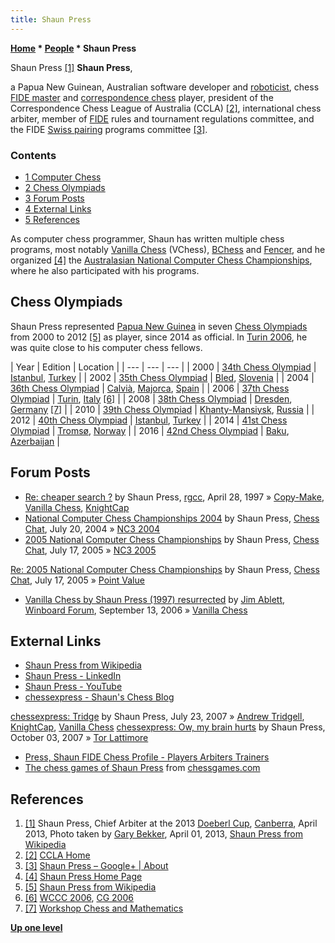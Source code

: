 ```yaml
---
title: Shaun Press
---
```

**[Home](Home "Home") \* [People](People "People") \* Shaun Press**



 [](https://en.wikipedia.org/wiki/File:Shaun_Press_2013.jpg) Shaun Press <a id="cite-note-1" href="#cite-ref-1">[1]</a> 
**Shaun Press**,  

a Papua New Guinean, Australian software developer and [roboticist](https://en.wikipedia.org/wiki/Roboticist), chess [FIDE master](https://en.wikipedia.org/wiki/FIDE_Master#FIDE_Master_.28FM.29) and [correspondence chess](https://en.wikipedia.org/wiki/Correspondence_chess) player, president of the Correspondence Chess League of Australia (CCLA) <a id="cite-note-2" href="#cite-ref-2">[2]</a>, international chess arbiter, member of [FIDE](FIDE "FIDE") rules and tournament regulations committee, and the FIDE [Swiss pairing](https://en.wikipedia.org/wiki/Swiss-system_tournament) programs committee <a id="cite-note-3" href="#cite-ref-3">[3]</a>.



### Contents


* [1 Computer Chess](#computer-chess)
* [2 Chess Olympiads](#chess-olympiads)
* [3 Forum Posts](#forum-posts)
* [4 External Links](#external-links)
* [5 References](#references)






As computer chess programmer, Shaun has written multiple chess programs, most notably [Vanilla Chess](Vanilla_Chess "Vanilla Chess") (VChess), [BChess](index.php?title=BChess&action=edit&redlink=1 "BChess (page does not exist)") and [Fencer](Fencer "Fencer"), and he organized <a id="cite-note-4" href="#cite-ref-4">[4]</a> the [Australasian National Computer Chess Championships](Australasian_National_Computer_Chess_Championship "Australasian National Computer Chess Championship"), where he also participated with his programs. 



## Chess Olympiads


Shaun Press represented [Papua New Guinea](https://en.wikipedia.org/wiki/Papua_New_Guinea) in seven [Chess Olympiads](https://en.wikipedia.org/wiki/Chess_Olympiad) from 2000 to 2012 <a id="cite-note-5" href="#cite-ref-5">[5]</a> as player, since 2014 as official. In [Turin 2006](WCCC_2006 "WCCC 2006"), he was quite close to his computer chess fellows.





|  Year
 |  Edition
 |  Location
 |
| --- | --- | --- |
|  2000
 | [34th Chess Olympiad](https://en.wikipedia.org/wiki/34th_Chess_Olympiad) | [Istanbul](https://en.wikipedia.org/wiki/Istanbul), [Turkey](https://en.wikipedia.org/wiki/Turkey) |
|  2002
 | [35th Chess Olympiad](https://en.wikipedia.org/wiki/35th_Chess_Olympiad) | [Bled](https://en.wikipedia.org/wiki/Bled), [Slovenia](https://en.wikipedia.org/wiki/Slovenia) |
|  2004
 | [36th Chess Olympiad](https://en.wikipedia.org/wiki/36th_Chess_Olympiad) | [Calvià](https://en.wikipedia.org/wiki/Calvi%C3%A0), [Majorca](https://en.wikipedia.org/wiki/Majorca), [Spain](https://en.wikipedia.org/wiki/Spain) |
|  2006
 | [37th Chess Olympiad](https://en.wikipedia.org/wiki/37th_Chess_Olympiad) | [Turin](https://en.wikipedia.org/wiki/Turin), [Italy](https://en.wikipedia.org/wiki/Italy) <a id="cite-note-6" href="#cite-ref-6">[6]</a> |
|  2008
 | [38th Chess Olympiad](https://en.wikipedia.org/wiki/38th_Chess_Olympiad) | [Dresden](https://en.wikipedia.org/wiki/Dresden), [Germany](https://en.wikipedia.org/wiki/Germany) <a id="cite-note-7" href="#cite-ref-7">[7]</a> |
|  2010
 | [39th Chess Olympiad](https://en.wikipedia.org/wiki/39th_Chess_Olympiad) | [Khanty-Mansiysk](https://en.wikipedia.org/wiki/Khanty-Mansiysk), [Russia](https://en.wikipedia.org/wiki/Russia) |
|  2012
 | [40th Chess Olympiad](https://en.wikipedia.org/wiki/40th_Chess_Olympiad) | [Istanbul](https://en.wikipedia.org/wiki/Istanbul), [Turkey](https://en.wikipedia.org/wiki/Turkey) |
|  2014
 | [41st Chess Olympiad](https://en.wikipedia.org/wiki/41st_Chess_Olympiad) | [Tromsø](https://en.wikipedia.org/wiki/Troms%C3%B8), [Norway](https://en.wikipedia.org/wiki/Norway) |
|  2016
 | [42nd Chess Olympiad](https://en.wikipedia.org/wiki/42nd_Chess_Olympiad) | [Baku](https://en.wikipedia.org/wiki/Baku), [Azerbaijan](https://en.wikipedia.org/wiki/Azerbaijan) |


## Forum Posts


* [Re: cheaper search ?](https://groups.google.com/group/rec.games.chess.computer/msg/730c03a83bf92807) by Shaun Press, [rgcc](Computer_Chess_Forums "Computer Chess Forums"), April 28, 1997 » [Copy-Make](Copy-Make "Copy-Make"), [Vanilla Chess](Vanilla_Chess "Vanilla Chess"), [KnightCap](KnightCap "KnightCap")
* [National Computer Chess Championships 2004](http://www.chesschat.org//showthread.php?t=637) by Shaun Press, [Chess Chat](http://www.chesschat.org/archive/index.php/), July 20, 2004 » [NC3 2004](NC3_2004 "NC3 2004")
* [2005 National Computer Chess Championships](http://www.chesschat.org/archive/index.php/t-2637.html) by Shaun Press, [Chess Chat](http://www.chesschat.org/archive/index.php/), July 17, 2005 » [NC3 2005](NC3_2005 "NC3 2005")


 [Re: 2005 National Computer Chess Championships](http://www.chesschat.org//showpost.php?p=63437&postcount=10) by Shaun Press, [Chess Chat](http://www.chesschat.org/archive/index.php/), July 17, 2005 » [Point Value](Point_Value "Point Value")
* [Vanilla Chess by Shaun Press (1997) resurrected](http://www.open-aurec.com/wbforum/viewtopic.php?f=2&t=5583) by [Jim Ablett](Jim_Ablett "Jim Ablett"), [Winboard Forum](Computer_Chess_Forums "Computer Chess Forums"), September 13, 2006 » [Vanilla Chess](Vanilla_Chess "Vanilla Chess")


## External Links


* [Shaun Press from Wikipedia](https://en.wikipedia.org/wiki/User:Garybekker/Shaun_Press)
* [Shaun Press - LinkedIn](https://www.linkedin.com/in/shaunpress/)
* [Shaun Press - YouTube](https://www.youtube.com/channel/UCmEkuYDTINZHIivgyoId9_w)
* [chessexpress - Shaun's Chess Blog](http://chessexpress.blogspot.com/)


 [chessexpress: Tridge](http://chessexpress.blogspot.de/2007/07/tridge.html) by Shaun Press, July 23, 2007 » [Andrew Tridgell](Andrew_Tridgell "Andrew Tridgell"), [KnightCap](KnightCap "KnightCap"), [Vanilla Chess](Vanilla_Chess "Vanilla Chess")
 [chessexpress: Ow, my brain hurts](http://chessexpress.blogspot.de/2007/10/ow-my-brain-hurts.html) by Shaun Press, October 03, 2007 » [Tor Lattimore](Tor_Lattimore "Tor Lattimore")
* [Press, Shaun FIDE Chess Profile - Players Arbiters Trainers](https://ratings.fide.com/profile/9100075)
* [The chess games of Shaun Press](https://www.chessgames.com/player/shaun_press.html) from [chessgames.com](https://www.chessgames.com/index.html)


## References


1. <a id="cite-ref-1" href="#cite-note-1">[1]</a> Shaun Press, Chief Arbiter at the 2013 [Doeberl Cup](https://en.wikipedia.org/wiki/Doeberl_Cup), [Canberra](https://en.wikipedia.org/wiki/Canberra), April 2013, Photo taken by [Gary Bekker](https://en.wikipedia.org/wiki/User:Garybekker), April 01, 2013, [Shaun Press from Wikipedia](https://en.wikipedia.org/wiki/User:Garybekker/Shaun_Press)
2. <a id="cite-ref-2" href="#cite-note-2">[2]</a> [CCLA Home](http://www.ccla.net.au/)
3. <a id="cite-ref-3" href="#cite-note-3">[3]</a> [Shaun Press – Google+ | About](https://plus.google.com/100802559958907689739/about)
4. <a id="cite-ref-4" href="#cite-note-4">[4]</a> [Shaun Press Home Page](http://users.cecs.anu.edu.au/~shaun/)
5. <a id="cite-ref-5" href="#cite-note-5">[5]</a> [Shaun Press from Wikipedia](https://en.wikipedia.org/wiki/User:Garybekker/Shaun_Press)
6. <a id="cite-ref-6" href="#cite-note-6">[6]</a> [WCCC 2006](WCCC_2006 "WCCC 2006"), [CG 2006](CG_2006 "CG 2006")
7. <a id="cite-ref-7" href="#cite-note-7">[7]</a> [Workshop Chess and Mathematics](Workshop_Chess_and_Mathematics "Workshop Chess and Mathematics")

**[Up one level](People "People")**







 
